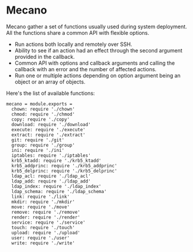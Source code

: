 # Mecano

Mecano gather a set of functions usually used during system deployment. All the
functions share a common API with flexible options.

*   Run actions both locally and remotely over SSH.
*   Ability to see if an action had an effect through the second argument
    provided in the callback.
*   Common API with options and callback arguments and calling the callback with
    an error and the number of affected actions.
*   Run one or multiple actions depending on option argument being an object or
    an array of objects.

Here's the list of available functions:

    mecano = module.exports =
      chown: require './chown'
      chmod: require './chmod'
      copy: require './copy'
      download: require './download'
      execute: require './execute'
      extract: require './extract'
      git: require './git'
      group: require './group'
      ini: require './ini'
      iptables: require './iptables'
      krb5_ktadd: require './krb5_ktadd'
      krb5_addprinc: require './krb5_addprinc'
      krb5_delprinc: require './krb5_delprinc'
      ldap_acl: require './ldap_acl'
      ldap_add: require './ldap_add'
      ldap_index: require './ldap_index'
      ldap_schema: require './ldap_schema'
      link: require './link'
      mkdir: require './mkdir'
      move: require './move'
      remove: require './remove'
      render: require './render'
      service: require './service'
      touch: require './touch'
      upload: require './upload'
      user: require './user'
      write: require './write'
